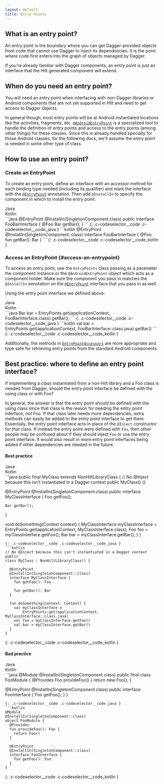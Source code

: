 ```yaml
---
layout: default
title: Entry Points
---
```


## What is an entry point?

An entry point is the boundary where you can get Dagger-provided objects from
code that cannot use Dagger to inject its dependencies. It is the point where
code first enters into the graph of objects managed by Dagger.

If you're already familiar with Dagger components, an entry point is just an
interface that the Hilt generated component will extend.

## When do you need an entry point?

You will need an entry point when interfacing with non-Dagger libraries or
Android components that are not yet supported in Hilt and need to get access to
Dagger objects.

In general though, most entry points will be at Android instantiated locations
like the activities, fragments, etc.
[`@AndroidEntryPoint`](android-entry-point.md) is a specialized tool to handle
the definition of entry points and access to the entry points (among other
things) for these classes. Since this is already handled specially for those
Android classes, for the following docs, we'll assume the entry point is needed
in some other type of class.

## How to use an entry point?

### Create an EntryPoint

To create an entry point, define an interface with an accessor method for each
binding type needed (including its qualifier) and mark the interface with the
[`@EntryPoint`](https://dagger.dev/api/latest/dagger/hilt/EntryPoint.html)
annotation. Then add `@InstallIn` to specify the component in which to install
the entry point.

<div class="c-codeselector__button c-codeselector__button_java">Java</div>
<div class="c-codeselector__button c-codeselector__button_kotlin">Kotlin</div>
```java
@EntryPoint
@InstallIn(SingletonComponent.class)
public interface FooBarInterface {
  @Foo Bar getBar();
}
```
{: .c-codeselector__code .c-codeselector__code_java }
```kotlin
@EntryPoint
@InstallIn(SingletonComponent::class)
interface FooBarInterface {
  @Foo fun getBar(): Bar
}
```
{: .c-codeselector__code .c-codeselector__code_kotlin }

### Access an EntryPoint {#access-an-entrypoint}

To access an entry point, use the `EntryPoints` class passing as a parameter the
component instance or the `@AndroidEntryPoint` object which acts as a component
holder. Make sure the component you pass in matches the `@InstallIn` annotation
on the
[`@EntryPoint`](https://dagger.dev/api/latest/dagger/hilt/EntryPoint.html)
interface that you pass in as well.

Using the entry point interface we defined above:

<div class="c-codeselector__button c-codeselector__button_java">Java</div>
<div class="c-codeselector__button c-codeselector__button_kotlin">Kotlin</div>
```java
Bar bar = EntryPoints.get(applicationContext, FooBarInterface.class).getBar();
```
{: .c-codeselector__code .c-codeselector__code_java }
```kotlin
val bar = EntryPoints.get(applicationContext, FooBarInterface::class.java).getBar()
```
{: .c-codeselector__code .c-codeselector__code_kotlin }

Additionally, the methods in
[`EntryPointAccessors`](https://dagger.dev/api/latest/dagger/hilt/android/EntryPointAccessors.html)
are more appropriate and type safe for retrieving entry points from the standard
Android components.

## Best practice: where to define an entry point interface?

If implementing a class instantiated from a non-Hilt library and a Foo class is
needed from Dagger, should the entry point interface be defined with the using
class or with Foo?

In general, the answer is that the entry point should be defined with the using
class since that class is the reason for needing the entry point interface, not
Foo. If that class later needs more dependencies, extra methods can easily be
added to the entry point interface to get them. Essentialy, the entry point
interface acts in place of the `@Inject` constructor for that class. If instead
the entry point were defined with `Foo`, then other people may be confused about
if they should inject `Foo` or use the entry point interface. It would also
result in more entry point interfaces being added if other dependencies are
needed in the future.

#### Best practice

<div class="c-codeselector__button c-codeselector__button_java">Java</div>
<div class="c-codeselector__button c-codeselector__button_kotlin">Kotlin</div>
```java
public final MyClass extends NonHiltLibraryClass {
  // No @Inject because this isn't instantiated in a Dagger context
  public MyClass() {}

  @EntryPoint
  @InstallIn(SingletonComponent.class)
  public interface MyClassInterface {
    Foo getFoo();

    Bar getBar();
  }

  void doSomething(Context context) {
    MyClassInterface myClassInterface =
        EntryPoints.get(applicationContext, MyClassInterface.class);
    Foo foo = myClassInterface.getFoo();
    Bar bar = myClassInterface.getBar();
  }
}
```
{: .c-codeselector__code .c-codeselector__code_java }
```kotlin
// No @Inject because this isn't instantiated in a Dagger context public
class MyClass : NonHiltLibraryClass() {

  @EntryPoint
  @InstallIn(SingletonComponent::class)
  interface MyClassInterface {
    fun getFoo(): Foo

    fun getBar(): Bar
  }

  fun doSomething(context: Context) {
    val myClassInterface =
        EntryPoints.get(applicationContext, MyClassInterface::class.java)
    val foo = myClassInterface.getFoo()
    val bar = myClassInterface.getBar()
  }
}
```
{: .c-codeselector__code .c-codeselector__code_kotlin }

#### Bad practice

<div class="c-codeselector__button c-codeselector__button_java">Java</div>
<div class="c-codeselector__button c-codeselector__button_kotlin">Kotlin</div>
```java
@Module
@InstallIn(SingletonComponent.class)
public final class FooModule {
  @Provides
  Foo provideFoo() {
    return new Foo();
  }

  @EntryPoint
  @InstallIn(SingletonComponent.class)
  public interface FooInterface {
    Foo getFoo();
  }
}
```
{: .c-codeselector__code .c-codeselector__code_java }
```kotlin
@Module
@InstallIn(SingletonComponent::class)
object FooModule {
  @Provides
  fun provideFoo(): Foo {
    return Foo()
  }

  @EntryPoint
  @InstallIn(SingletonComponent::class)
  interface FooInterface {
    fun getFoo(): Foo
  }
}
```
{: .c-codeselector__code .c-codeselector__code_kotlin }
